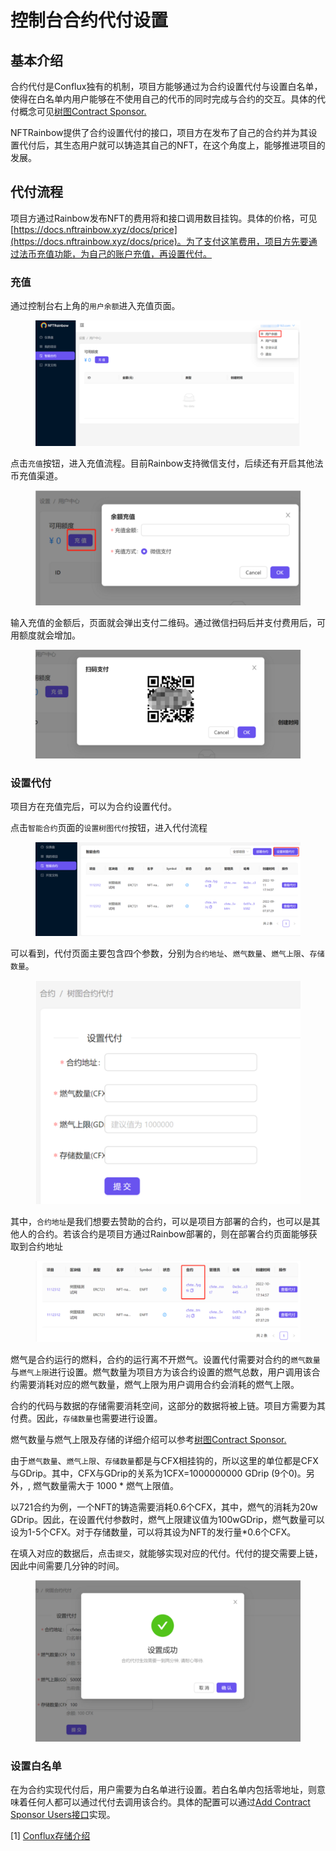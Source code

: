 # 控制台合约代付设置

## 基本介绍

合约代付是Conflux独有的机制，项目方能够通过为合约设置代付与设置白名单，使得在白名单内用户能够在不使用自己的代币的同时完成与合约的交互。具体的代付概念可见[树图Contract Sponsor.](https://docs.nftrainbow.xyz/docs/shu-tu-contract-sponsor)

NFTRainbow提供了合约设置代付的接口，项目方在发布了自己的合约并为其设置代付后，其生态用户就可以铸造其自己的NFT，在这个角度上，能够推进项目的发展。

## 代付流程

项目方通过Rainbow发布NFT的费用将和接口调用数目挂钩。具体的价格，可见[https://docs.nftrainbow.xyz/docs/price](https://docs.nftrainbow.xyz/docs/price)。为了支付这笔费用，项目方先要通过法币充值功能，为自己的账户充值，再设置代付。

### 充值

通过控制台右上角的`用户余额`进入充值页面。&#x20;

<figure><img src="../../.gitbook/assets/image (2).png" alt=""><figcaption></figcaption></figure>

点击`充值`按钮，进入充值流程。目前Rainbow支持微信支付，后续还有开启其他法币充值渠道。&#x20;

<figure><img src="../../.gitbook/assets/image (3).png" alt=""><figcaption></figcaption></figure>

输入充值的金额后，页面就会弹出支付二维码。通过微信扫码后并支付费用后，可用额度就会增加。&#x20;

<figure><img src="../../.gitbook/assets/image (5).png" alt=""><figcaption></figcaption></figure>

### 设置代付

项目方在充值完后，可以为合约设置代付。

点击`智能合约`页面的`设置树图代付`按钮，进入代付流程&#x20;

<figure><img src="../../.gitbook/assets/image.png" alt=""><figcaption></figcaption></figure>

可以看到，代付页面主要包含四个参数，分别为`合约地址`、`燃气数量`、`燃气上限`、`存储数量`。&#x20;

<figure><img src="../../.gitbook/assets/image (1).png" alt=""><figcaption></figcaption></figure>

其中，`合约地址`是我们想要去赞助的合约，可以是项目方部署的合约，也可以是其他人的合约。若该合约是项目方通过Rainbow部署的，则在部署合约页面能够获取到合约地址&#x20;

<figure><img src="../../.gitbook/assets/image (6).png" alt=""><figcaption></figcaption></figure>

燃气是合约运行的燃料，合约的运行离不开燃气。设置代付需要对合约的`燃气数量`与`燃气上限`进行设置。燃气数量为项目方为该合约设置的燃气总数，用户调用该合约需要消耗对应的燃气数量，燃气上限为用户调用合约会消耗的燃气上限。

合约的代码与数据的存储需要消耗空间，这部分的数据将被上链。项目方需要为其付费。因此，`存储数量`也需要进行设置。

燃气数量与燃气上限及存储的详细介绍可以参考[树图Contract Sponsor.](https://docs.nftrainbow.xyz/docs/shu-tu-contract-sponsor)

由于`燃气数量`、`燃气上限`、`存储数量`都是与CFX相挂钩的，所以这里的单位都是CFX与GDrip。其中，CFX与GDrip的关系为1CFX=1000000000 GDrip (9个0)。另外，, 燃气数量需大于 1000 \* 燃气上限值。

以721合约为例，一个NFT的铸造需要消耗0.6个CFX，其中，燃气的消耗为20w GDrip。因此，在设置代付参数时，燃气上限建议值为100wGDrip，燃气数量可以设为1-5个CFX。对于存储数量，可以将其设为NFT的发行量\*0.6个CFX。

在填入对应的数据后，点击`提交`，就能够实现对应的代付。代付的提交需要上链，因此中间需要几分钟的时间。&#x20;

<figure><img src="../../.gitbook/assets/image (4).png" alt=""><figcaption></figcaption></figure>

### 设置白名单

在为合约实现代付后，用户需要为白名单进行设置。若白名单内包括零地址，则意味着任何人都可以通过代付去调用该合约。具体的配置可以通过[Add Contract Sponsor Users接口](https://docs.nftrainbow.xyz/api-reference/open-api/contract)实现。

\[1] [Conflux存储介绍](https://forum.conflux.fun/t/conflux/11947)
